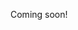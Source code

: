 <!--

If the entire world was using cryptocurrency, how much would bitcoin/ether actually cost in USD?

-->

Coming soon!
